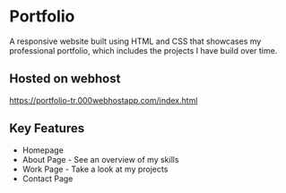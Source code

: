 # Portfolio
 
A responsive website built using HTML and CSS that showcases my
professional portfolio, which includes the projects I have build over time.

## Hosted on webhost

 https://portfolio-tr.000webhostapp.com/index.html

## Key Features

* Homepage
* About Page - See an overview of my skills
* Work Page - Take a look at my projects
* Contact Page